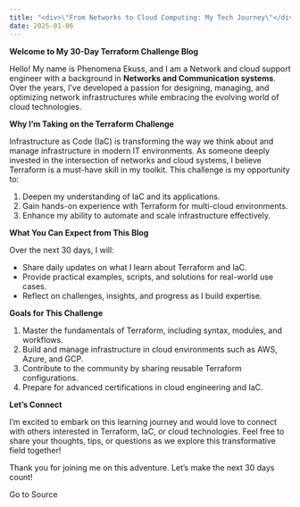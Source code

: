```yaml
---
title: "<div>\"From Networks to Cloud Computing: My Tech Journey\"</div>"
date: 2025-01-06
---
```


**Welcome to My 30-Day Terraform Challenge Blog**

Hello! My name is Phenomena Ekuss, and I am a Network and cloud support engineer with a background in **Networks and Communication systems**. Over the years, I’ve developed a passion for designing, managing, and optimizing network infrastructures while embracing the evolving world of cloud technologies.

**Why I’m Taking on the Terraform Challenge**

Infrastructure as Code (IaC) is transforming the way we think about and manage infrastructure in modern IT environments. As someone deeply invested in the intersection of networks and cloud systems, I believe Terraform is a must-have skill in my toolkit. This challenge is my opportunity to:

1. Deepen my understanding of IaC and its applications.
2. Gain hands-on experience with Terraform for multi-cloud environments.
3. Enhance my ability to automate and scale infrastructure effectively.

**What You Can Expect from This Blog**

Over the next 30 days, I will:

- Share daily updates on what I learn about Terraform and IaC.
- Provide practical examples, scripts, and solutions for real-world use cases.
- Reflect on challenges, insights, and progress as I build expertise.

**Goals for This Challenge**

1. Master the fundamentals of Terraform, including syntax, modules, and workflows.
2. Build and manage infrastructure in cloud environments such as AWS, Azure, and GCP.
3. Contribute to the community by sharing reusable Terraform configurations.
4. Prepare for advanced certifications in cloud engineering and IaC.

**Let’s Connect**

I’m excited to embark on this learning journey and would love to connect with others interested in Terraform, IaC, or cloud technologies. Feel free to share your thoughts, tips, or questions as we explore this transformative field together!

Thank you for joining me on this adventure. Let’s make the next 30 days count!

Go to Source
